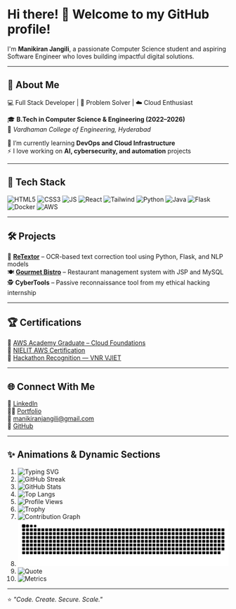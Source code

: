 # Hi there! 👋 Welcome to my GitHub profile!  
I'm **Manikiran Jangili**, a passionate Computer Science student and aspiring Software Engineer who loves building impactful digital solutions.  

---

## 🧠 About Me  
💻 Full Stack Developer | 🧩 Problem Solver | ☁️ Cloud Enthusiast  

🎓 **B.Tech in Computer Science & Engineering (2022–2026)**  
📍 *Vardhaman College of Engineering, Hyderabad*  

🌱 I’m currently learning **DevOps and Cloud Infrastructure**  
⚡ I love working on **AI, cybersecurity, and automation** projects  

---

## 🧰 Tech Stack  
![HTML5](https://skillicons.dev/icons?i=html) 
![CSS3](https://skillicons.dev/icons?i=css) 
![JS](https://skillicons.dev/icons?i=js)
![React](https://skillicons.dev/icons?i=react)
![Tailwind](https://skillicons.dev/icons?i=tailwind)
![Python](https://skillicons.dev/icons?i=python)
![Java](https://skillicons.dev/icons?i=java)
![Flask](https://skillicons.dev/icons?i=flask)
![Docker](https://skillicons.dev/icons?i=docker)
![AWS](https://skillicons.dev/icons?i=aws)

---

## 🛠️ Projects  
🚀 **[ReTextor](https://github.com/manikiran30/ReTextor)** – OCR-based text correction tool using Python, Flask, and NLP models  
🍽️ **[Gourmet Bistro](https://github.com/manikiran30/Gourmet-Bistro)** – Restaurant management system with JSP and MySQL  
🕵️ **CyberTools** – Passive reconnaissance tool from my ethical hacking internship  

---

## 🏆 Certifications  
📜 [AWS Academy Graduate – Cloud Foundations](https://drive.google.com/file/d/1Ss1liyMcRPLyW4vNw5gAiVvYeJ344P_f/view?usp=drivesdk)  
📜 [NIELIT AWS Certification](https://drive.google.com/file/d/1MoWxHl_DO2PoLtcc7yuaiZrc-a6UAESX/view?usp=drivesdk)  
🏅 [Hackathon Recognition — VNR VJIET](https://drive.google.com/file/d/13TPbYODeavA_1PRnFVmJ3eMxMEX3cvDh/view?usp=drivesdk)  

---

## 🌐 Connect With Me  
💼 [LinkedIn](https://linkedin.com/in/manikiran-jangili)  
🧑‍💻 [Portfolio](https://manikiran.netlify.app)  
📧 [manikiranjangili@gmail.com](mailto:manikiranjangili@gmail.com)  
🐙 [GitHub](https://github.com/manikiran30)  

---

## ✨ Animations & Dynamic Sections  

1. ![Typing SVG](https://readme-typing-svg.demolab.com?font=Fira+Code&pause=1000&color=00BFFF&center=true&vCenter=true&width=600&lines=Full+Stack+Developer;Cloud+Computing+Enthusiast;Cybersecurity+Learner;Passionate+Problem+Solver)
2. ![GitHub Streak](https://github-readme-streak-stats.herokuapp.com/?user=manikiran30&theme=tokyonight)
3. ![GitHub Stats](https://github-readme-stats.vercel.app/api?username=manikiran30&show_icons=true&theme=radical)
4. ![Top Langs](https://github-readme-stats.vercel.app/api/top-langs/?username=manikiran30&layout=compact&theme=radical)
5. ![Profile Views](https://komarev.com/ghpvc/?username=manikiran30&label=Profile+Views&color=brightgreen)
6. ![Trophy](https://github-profile-trophy.vercel.app/?username=manikiran30&theme=dracula&margin-w=10)
7. ![Contribution Graph](https://github-readme-activity-graph.vercel.app/graph?username=manikiran30&theme=github-dark)
8. ![Snake Animation](https://github.com/Platane/snk/raw/output/github-contribution-grid-snake.svg)
9. ![Quote](https://quotes-github-readme.vercel.app/api?type=horizontal&theme=radical)
10. ![Metrics](https://github.com/metrics-lecoq/metrics/blob/master/github-metrics.svg)

---

⭐ *"Code. Create. Secure. Scale."*  
